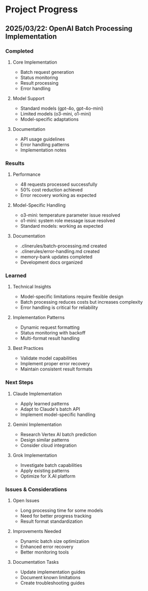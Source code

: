 # Project Progress

## 2025/03/22: OpenAI Batch Processing Implementation

### Completed
1. Core Implementation
   - Batch request generation
   - Status monitoring
   - Result processing
   - Error handling

2. Model Support
   - Standard models (gpt-4o, gpt-4o-mini)
   - Limited models (o3-mini, o1-mini)
   - Model-specific adaptations

3. Documentation
   - API usage guidelines
   - Error handling patterns
   - Implementation notes

### Results
1. Performance
   - 48 requests processed successfully
   - 50% cost reduction achieved
   - Error recovery working as expected

2. Model-Specific Handling
   - o3-mini: temperature parameter issue resolved
   - o1-mini: system role message issue resolved
   - Standard models: working as expected

3. Documentation
   - .clinerules/batch-processing.md created
   - .clinerules/error-handling.md created
   - memory-bank updates completed
   - Development docs organized

### Learned
1. Technical Insights
   - Model-specific limitations require flexible design
   - Batch processing reduces costs but increases complexity
   - Error handling is critical for reliability

2. Implementation Patterns
   - Dynamic request formatting
   - Status monitoring with backoff
   - Multi-format result handling

3. Best Practices
   - Validate model capabilities
   - Implement proper error recovery
   - Maintain consistent result formats

### Next Steps
1. Claude Implementation
   - Apply learned patterns
   - Adapt to Claude's batch API
   - Implement model-specific handling

2. Gemini Implementation
   - Research Vertex AI batch prediction
   - Design similar patterns
   - Consider cloud integration

3. Grok Implementation
   - Investigate batch capabilities
   - Apply existing patterns
   - Optimize for X.AI platform

### Issues & Considerations
1. Open Issues
   - Long processing time for some models
   - Need for better progress tracking
   - Result format standardization

2. Improvements Needed
   - Dynamic batch size optimization
   - Enhanced error recovery
   - Better monitoring tools

3. Documentation Tasks
   - Update implementation guides
   - Document known limitations
   - Create troubleshooting guides
